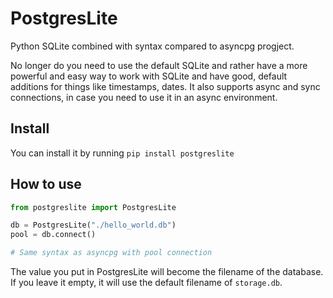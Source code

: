 # PostgresLite
Python SQLite combined with syntax compared to asyncpg progject.

No longer do you need to use the default SQLite and rather have a more powerful and easy way to work with SQLite and have good, default additions for things like timestamps, dates.
It also supports async and sync connections, in case you need to use it in an async environment.

## Install
You can install it by running `pip install postgreslite`

## How to use
```py
from postgreslite import PostgresLite

db = PostgresLite("./hello_world.db")
pool = db.connect()

# Same syntax as asyncpg with pool connection
```
The value you put in PostgresLite will become the filename of the database.
If you leave it empty, it will use the default filename of `storage.db`.
